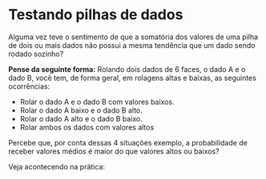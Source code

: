 # Testando pilhas de dados

Alguma vez teve o sentimento de que a somatória dos valores de uma pilha de dois ou mais dados não possui a mesma tendência que um dado sendo rodado sozinho?

**Pense da seguinte forma:**
Rolando dois dados de 6 faces, o dado A e o dado B, você tem, de forma geral, em rolagens altas e baixas, as seguintes ocorrências:
- Rolar o dado A e o dado B com valores baixos.
- Rolar o dado A baixo e o dado B alto.
- Rolar o dado A alto e o dado B baixo.
- Rolar ambos os dados com valores altos

Percebe que, por conta dessas 4 situações exemplo, a probabilidade de receber valores médios é maior do que valores altos ou baixos?

Veja acontecendo na prática: